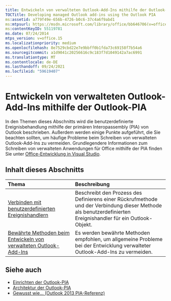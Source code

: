 ```yaml
---
title: Entwickeln von verwalteten Outlook-Add-Ins mithilfe der Outlook-PIA
TOCTitle: Developing managed Outlook add-ins using the Outlook PIA
ms:assetid: a779f49e-656b-4726-b0c6-37c4a6f9abd1
ms:mtpsurl: https://msdn.microsoft.com/library/office/bb646706(v=office.15)
ms:contentKeyID: 55119781
ms.date: 07/24/2014
mtps_version: v=office.15
ms.localizationpriority: medium
ms.openlocfilehash: 8e7529cbd22e7e9bbff0b1fda73c69158f7b54a6
ms.sourcegitcommit: a1d9041c20256616c9c183f7d1049142a7ac6991
ms.translationtype: MT
ms.contentlocale: de-DE
ms.lasthandoff: 09/24/2021
ms.locfileid: "59619407"
---
```

# <a name="developing-managed-outlook-add-ins-using-the-outlook-pia"></a>Entwickeln von verwalteten Outlook-Add-Ins mithilfe der Outlook-PIA

In den Themen dieses Abschnitts wird die benutzerdefinierte Ereignisbehandlung mithilfe der primären Interopassembly (PIA) von Outlook beschrieben. Außerdem werden einige Punkte aufgeführt, die Sie beachten sollten, um häufige Probleme beim Schreiben von verwalteten Outlook-Add-Ins zu vermeiden. Grundlegendere Informationen zum Schreiben von verwalteten Anwendungen für Office mithilfe der PIA finden Sie unter [Office-Entwicklung in Visual Studio](https://docs.microsoft.com/visualstudio/vsto/office-and-sharepoint-development-in-visual-studio?view=vs-2017).

## <a name="in-this-section"></a>Inhalt dieses Abschnitts

|Thema|Beschreibung|
|:----|:----------|
|[Verbinden mit benutzerdefinierten Ereignishandlern](connecting-to-custom-event-handlers.md) |Beschreibt den Prozess des Definierens einer Rückrufmethode und der Verbindung dieser Methode als benutzerdefinierten Ereignishandler für ein Outlook-Objekt.|
|[Bewährte Methoden beim Entwickeln von verwalteten Outlook-Add-Ins](best-practices-in-developing-managed-outlook-add-ins.md) |Es werden bewährte Methoden empfohlen, um allgemeine Probleme bei der Entwicklung verwalteter Outlook-Add-Ins zu vermeiden.

## <a name="see-also"></a>Siehe auch

- [Einrichten der Outlook-PIA](setting-up-to-use-the-outlook-pia.md)
- [Architektur der Outlook-PIA](architecture-of-the-outlook-pia.md)
- [Gewusst wie... (Outlook 2013 PIA-Referenz)](how-do-i-outlook-2013-pia-reference.md)

